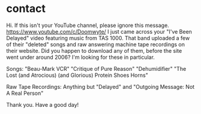 # contact
Hi. If this isn't your YouTube channel, please ignore this message. https://www.youtube.com/c/Doomwyte/ 
I just came across your "I've Been Delayed" video featuring music from TAS 1000. That band uploaded a few of their "deleted" songs and raw answering machine tape recordings on their website. Did you happen to download any of them, before the site went under around 2006? I'm looking for these in particular.

Songs:
"Beau-Mark VCR"
"Critique of Pure Reason"
"Dehumidifier"
"The Lost (and Atrocious) (and Glorious) Protein Shoes Horns"

Raw Tape Recordings:
Anything but "Delayed" and "Outgoing Message: Not A Real Person"

Thank you. Have a good day!
